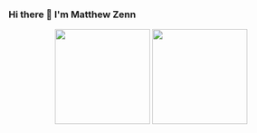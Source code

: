 ### Hi there 👋 I'm Matthew Zenn

<p align="center">
    <img src="https://github-readme-stats.vercel.app/api?username=MatthewZenn&show_icons=true&theme=onedark&hide_border=true&bg_color=transparent" height="168px">
    <img src="https://github-readme-stats.vercel.app/api/top-langs/?username=MatthewZenn&show_icons=true&theme=onedark&layout=compact&hide_border=true" height="168px">
</p>
